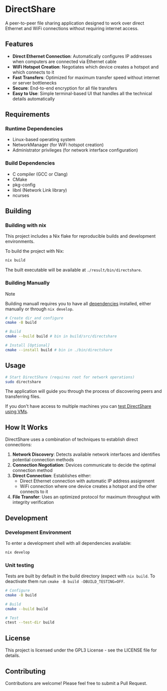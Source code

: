 # DirectShare

A peer-to-peer file sharing application designed to work over direct Ethernet and WiFi connections without requiring internet access.

## Features

- **Direct Ethernet Connection**: Automatically configures IP addresses when computers are connected via Ethernet cable
- **WiFi Hotspot Creation**: Negotiates which device creates a hotspot and which connects to it
- **Fast Transfers**: Optimized for maximum transfer speed without internet or server bottlenecks
- **Secure**: End-to-end encryption for all file transfers
- **Easy to Use**: Simple terminal-based UI that handles all the technical details automatically

## Requirements

### Runtime Dependencies
- Linux-based operating system
- NetworkManager (for WiFi hotspot creation)
- Administrator privileges (for network interface configuration)

### Build Dependencies
- C compiler (GCC or Clang)
- CMake
- pkg-config
- libnl (Network Link library)
- ncurses

## Building

### Building with nix

This project includes a Nix flake for reproducible builds and development environments.

To build the project with Nix:

```bash
nix build
```
The built executable will be available at `./result/bin/directshare`.

### Building Manually

> [!NOTE]
> Building manuall requires you to have all [dependencies](#build-dependencies) installed, either manually or through `nix develop`.

```bash
# Create dir and configure
cmake -B build

# Build
cmake --build build # bin in build/src/directshare

# Install [Optional]
cmake --install build # bin in ./bin/directshare
```

## Usage

```bash
# Start DirectShare (requires root for network operations)
sudo directshare
```

The application will guide you through the process of discovering peers and transferring files.

If you don't have access to multiple machines you can [test DirectShare using VMs](./docs/testing.md).

## How It Works

DirectShare uses a combination of techniques to establish direct connections:

1. **Network Discovery**: Detects available network interfaces and identifies potential connection methods
2. **Connection Negotiation**: Devices communicate to decide the optimal connection method
3. **Direct Connection**: Establishes either:
   - Direct Ethernet connection with automatic IP address assignment
   - WiFi connection where one device creates a hotspot and the other connects to it
4. **File Transfer**: Uses an optimized protocol for maximum throughput with integrity verification

## Development

### Development Environment

To enter a development shell with all dependencies available:

```bash
nix develop
```

### Unit testing

Tests are built by default in the build directory (expect with `nix build`. To deactivate them run `cmake -B build -DBUILD_TESTING=OFF`.
```bash
# Configure
cmake -B build

# Build
cmake --build build

# Test
ctest --test-dir build
```

## License

This project is licensed under the GPL3 License - see the LICENSE file for details.

## Contributing

Contributions are welcome! Please feel free to submit a Pull Request.
